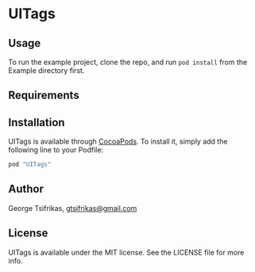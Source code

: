 # UITags

## Usage

To run the example project, clone the repo, and run `pod install` from the Example directory first.

## Requirements

## Installation

UITags is available through [CocoaPods](http://cocoapods.org). To install
it, simply add the following line to your Podfile:

```ruby
pod "UITags"
```

## Author

George Tsifrikas, gtsifrikas@gmail.com

## License

UITags is available under the MIT license. See the LICENSE file for more info.
